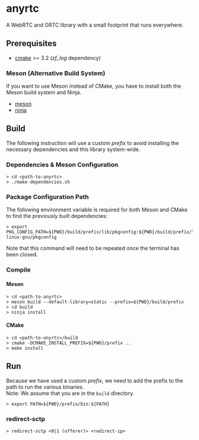 # anyrtc

A WebRTC and ORTC library with a small footprint that runs everywhere.

## Prerequisites

* [cmake](https://cmake.org) >= 3.2 (*zf_log* dependency)

### Meson (Alternative Build System)

If you want to use Meson instead of CMake, you have to install both the Meson
build system and Ninja.

* [meson](https://github.com/mesonbuild/meson)
* [ninja](https://ninja-build.org)

## Build

The following instruction will use a custom *prefix* to avoid installing
the necessary dependencies and this library system-wide.

### Dependencies & Meson Configuration

```
> cd <path-to-anyrtc>
> ./make-dependencies.sh
```

### Package Configuration Path

The following environment variable is required for both Meson and CMake to find
the previously built dependencies:

```
> export PKG_CONFIG_PATH=${PWD}/build/prefix/lib/pkgconfig:${PWD}/build/prefix/lib/x86_64-linux-gnu/pkgconfig
```

Note that this command will need to be repeated once the terminal has been
closed.

### Compile

#### Meson

```
> cd <path-to-anyrtc>
> meson build --default-library=static --prefix=${PWD}/build/prefix
> cd build
> ninja install
```

#### CMake

```
> cd <path-to-anyrtc>/build
> cmake -DCMAKE_INSTALL_PREFIX=${PWD}/prefix ..
> make install
```

## Run

Because we have used a custom *prefix*, we need to add the prefix to the
path to run the various binaries.  
Note: We assume that you are in the `build` directory.

```
> export PATH=${PWD}/prefix/bin:${PATH}
```

### redirect-sctp

```
> redirect-sctp <0|1 (offerer)> <redirect-ip>
```
